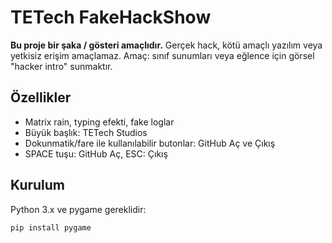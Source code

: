 # TETech FakeHackShow

**Bu proje bir şaka / gösteri amaçlıdır.** Gerçek hack, kötü amaçlı yazılım veya yetkisiz erişim amaçlamaz. Amaç: sınıf sunumları veya eğlence için görsel "hacker intro" sunmaktır.

## Özellikler
- Matrix rain, typing efekti, fake loglar
- Büyük başlık: TETech Studios
- Dokunmatik/fare ile kullanılabilir butonlar: GitHub Aç ve Çıkış
- SPACE tuşu: GitHub Aç, ESC: Çıkış

## Kurulum
Python 3.x ve pygame gereklidir:

```bash
pip install pygame
